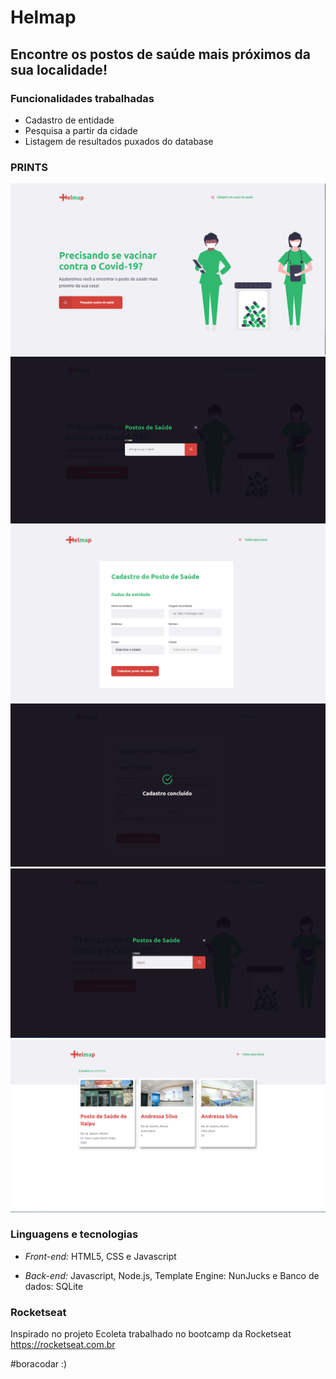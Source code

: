 # Helmap

## Encontre os postos de saúde mais próximos da sua localidade!

### Funcionalidades trabalhadas

* Cadastro de entidade
* Pesquisa a partir da cidade
* Listagem de resultados puxados do database


### PRINTS
![desktop1](public/assets/helpmap.png)
![desktop2](public/assets/helpmap2.png)
![desktop3](public/assets/helpmap3.png)
![desktop4](public/assets/helpmap4.png)
![desktop5](public/assets/helpmap5.png)
![desktop6](public/assets/helpmap6.png)


### Linguagens e tecnologias

* *Front-end:* HTML5, CSS e Javascript

* *Back-end:* Javascript, Node.js, Template Engine: NunJucks e Banco de dados: SQLite 


### Rocketseat

Inspirado no projeto Ecoleta trabalhado no bootcamp da Rocketseat 
https://rocketseat.com.br

#boracodar :)
